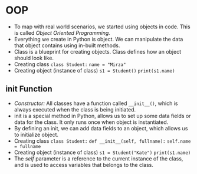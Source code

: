 # OOP

- To map with real world scenarios, we started using objects in code. This is called *Object Oriented Programming.*
- Everything we create in Python is object. We can manipulate the data that object contains using in-built methods.
- Class is a blueprint for creating objects. Class defines how an object should look like.
- Creating class
`class Student:`
    `name = "Mirza"`
- Creating object (instance of class)
`s1 = Student()`
`print(s1.name)`

## __init__ Function

- *Constructor:* All classes have a function called `__init__()`, which is always executed when the class is being initiated.
- init is a special method in Python, allows us to set up some data fields or data for the class. It only runs once when object is instantiated.
- By defining an init, we can add data fields to an object, which allows us to initialize object.
- Creating class
`class Student:`
    `def __init__(self, fullname):`
    `self.name = fullname`
- Creating object (instance of class)
`s1 = Student("Kate")`
`print(s1.name)`
- The *self* parameter is a reference to the current instance of the class, and is used to access variables that belongs to the class.

